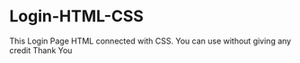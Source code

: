 # Login-HTML-CSS
This Login Page HTML connected with CSS.
You can use without giving any credit
Thank You
